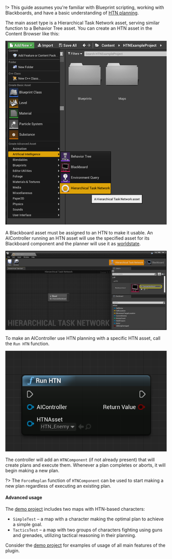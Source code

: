 !> This guide assumes you're familiar with Blueprint scripting, working with Blackboards, and have a basic understanding of [HTN planning](planning.md).

The main asset type is a Hierarchical Task Network asset, serving similar function to a Behavior Tree asset.
You can create an HTN asset in the Content Browser like this:

![Creating an HTN asset](_media/create_htn_asset.png ':size=800')

A Blackboard asset must be assigned to an HTN to make it usable.
An AIController running an HTN asset will use the specified asset for its Blackboard component and the planner will use it as [worldstate](planning?id=worldstates).

![Assigning a Blackboard to an HTN](_media/assign_blackboard_highlighted.png ':size=1200')

To make an AIController use HTN planning with a specific HTN asset, call the `Run HTN` function.

![Run HTN](_media/run_htn.png ':size=400')

The controller will add an `HTNComponent` (if not already present) that will create plans and execute them. 
Whenever a plan completes or aborts, it will begin making a new plan.

?> The `ForceReplan` function of `HTNComponent` can be used to start making a new plan regardless of executing an existing plan.

#### Advanced usage

The [demo project]() includes two maps with HTN-based characters:

- `SimpleTest` – a map with a character making the optimal plan to achieve a simple goal.
- `TacticsTest` – a map with two groups of characters fighting using guns and grenades, utilizing tactical reasoning in their planning.

Consider the [demo project](https://github.com/maksmaisak/htn-example-project) for examples of usage of all main features of the plugin.
